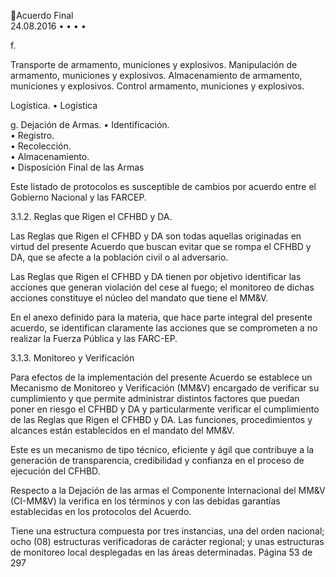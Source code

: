 Acuerdo Final  
24.08.2016 
•
•
•
•

 
f.
 

Transporte de armamento, municiones y explosivos. 
Manipulación de armamento, municiones y explosivos. 
Almacenamiento de armamento, municiones y explosivos. 
Control armamento, municiones y explosivos. 

Logística. 
• Logística 

g. Dejación de Armas. 
• Identificación.  
• Registro.  
• Recolección.  
• Almacenamiento.  
• Disposición Final de las Armas 

 
Este listado de protocolos es susceptible de cambios por acuerdo entre el Gobierno Nacional y las FARCEP.  
 
3.1.2. Reglas que Rigen el CFHBD y DA. 
 
Las Reglas que Rigen el CFHBD y DA son todas aquellas originadas en virtud del presente Acuerdo que 
buscan evitar que se rompa el CFHBD y DA, que se afecte a la población civil o al adversario.  
 
Las Reglas que Rigen el CFHBD y DA tienen por objetivo identificar las acciones que generan violación del 
cese al fuego; el monitoreo de dichas acciones constituye el núcleo del mandato que tiene el MM&V.  
 
En  el  anexo  definido  para  la  materia,  que  hace  parte  integral  del  presente  acuerdo,  se  identifican 
claramente las acciones que se comprometen a no realizar la Fuerza Pública y las FARC-EP. 
 
3.1.3. Monitoreo y Verificación 
 
Para  efectos  de  la  implementación  del  presente  Acuerdo  se  establece  un  Mecanismo  de  Monitoreo  y 
Verificación (MM&V) encargado de verificar su cumplimiento y que permite administrar distintos factores 
que puedan poner en riesgo el CFHBD y DA y particularmente verificar el cumplimiento de las Reglas que 
Rigen  el  CFHBD  y  DA.  Las  funciones,  procedimientos  y  alcances  están  establecidos  en  el  mandato  del 
MM&V. 
  
Este es un mecanismo de tipo técnico, eficiente y ágil que contribuye a la generación de transparencia, 
credibilidad y confianza en el proceso de ejecución del CFHBD.  
 
Respecto a la Dejación de las armas el Componente Internacional del MM&V (CI-MM&V) la verifica en los 
términos y con las debidas garantías establecidas en los protocolos del Acuerdo. 
 
Tiene  una  estructura  compuesta  por  tres  instancias,  una  del  orden  nacional;  ocho  (08)  estructuras 
verificadoras  de  carácter  regional;  y  unas  estructuras  de  monitoreo  local  desplegadas  en  las  áreas 
determinadas. 
Página 53 de 297 
 


